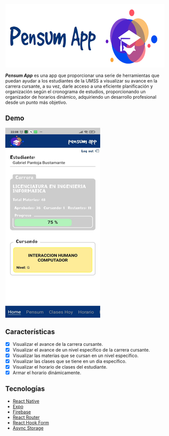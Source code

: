 <p
  align="center"
>
  <img
    src="./assets/app/logo.png"
    alt="Logo"
    width="600"
    height="200"
  />
</p>

**_Pensum App_** es una app que proporcionar una serie de herramientas que puedan ayudar a los estudiantes de la UMSS a visualizar su avance en la carrera cursante, a su vez, darle acceso a una eficiente planificación y organización según el cronograma de estudios, proporcionando un organizador de horarios dinámico, adquiriendo un desarrollo profesional desde un punto más objetivo.

## Demo

<img
  src="./assets/app/demo.jpg"
  alt="Demo"
  width="300"
  height="600"
/>

## Características

- [x] Visualizar el avance de la carrera cursante.
- [x] Visualizar el avance de un nivel específico de la carrera cursante.
- [x] Visualizar las materias que se cursan en un nivel específico.
- [x] Visualizar las clases que se tiene en un dia específico.
- [x] Visualizar el horario de clases del estudiante.
- [x] Armar el horario dinámicamente.

## Tecnologías

- [React Native](https://reactnative.dev/)
- [Expo](https://expo.io/)
- [Firebase](https://firebase.google.com/)
- [React Router](https://reactrouter.com/)
- [React Hook Form](https://react-hook-form.com/)
- [Async Storage](https://react-native-async-storage.github.io/async-storage/)
